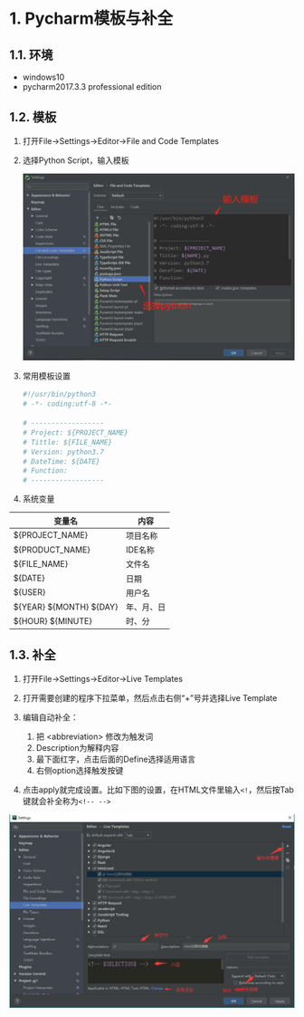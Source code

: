 # 1. Pycharm模板与补全

## 1.1. 环境

- windows10
- pycharm2017.3.3 professional edition

## 1.2. 模板

1. 打开File->Settings->Editor->File and Code Templates
2. 选择Python Script，输入模板

   ![Python Script](../images/pycharm-templates.png)

3. 常用模板设置

    ```python
    #!/usr/bin/python3
    # -*- coding:utf-8 -*-

    # ------------------
    # Project: ${PROJECT_NAME}
    # Tittle: ${FILE_NAME}
    # Version: python3.7
    # DateTime: ${DATE}
    # Function:
    # ------------------

    ```

4. 系统变量

| 变量名                    | 内容       |
| ------------------------- | ---------- |
| ${PROJECT_NAME}           | 项目名称   |
| ${PRODUCT_NAME}           | IDE名称    |
| ${FILE_NAME}              | 文件名     |
| ${DATE}                   | 日期       |
| ${USER}                   | 用户名     |
| \${YEAR} \${MONTH} ${DAY} | 年、月、日 |
| \${HOUR} ${MINUTE}        | 时、分     |

## 1.3. 补全

1. 打开File->Settings->Editor->Live Templates

2. 打开需要创建的程序下拉菜单，然后点击右侧“+”号并选择Live Template

3. 编辑自动补全：
    1. 把 \<abbreviation> 修改为触发词
    2. Description为解释内容
    3. 最下面红字，点击后面的Define选择适用语言
    4. 右侧option选择触发按键

4. 点击apply就完成设置。比如下图的设置，在HTML文件里输入`<!`，然后按Tab键就会补全称为`<!-- -->`

![设置](../images/2018-10-07-16-48-50.png)
